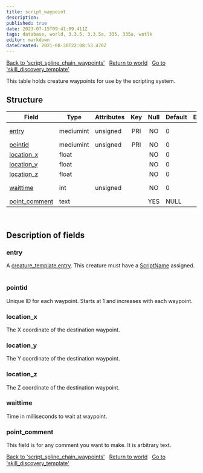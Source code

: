 ```yaml
---
title: script_waypoint
description: 
published: true
date: 2023-07-15T09:41:09.411Z
tags: database, world, 3.3.5, 3.3.5a, 335, 335a, wotlk
editor: markdown
dateCreated: 2021-08-30T22:08:53.470Z
---
```


<a href="https://trinitycore.info/en/database/335/world/script_spline_chain_waypoints" class="mt-5 v-btn v-btn--depressed v-btn--flat v-btn--outlined theme--light v-size--default darkblue--text text--lighten-3"><span class="v-btn__content"><i aria-hidden="true" class="v-icon notranslate v-icon--left mdi mdi-arrow-left theme--light"></i><span>Back to 'script_spline_chain_waypoints'</span></span></a>&nbsp;&nbsp;&nbsp;<a href="https://trinitycore.info/en/database/335/world/home" class="mt-5 v-btn v-btn--depressed v-btn--flat v-btn--outlined theme--light v-size--default darkblue--text text--lighten-3"><span class="v-btn__content"><i aria-hidden="true" class="v-icon notranslate v-icon--left mdi mdi-home-outline theme--light"></i><span>Return to world</span></span></a>&nbsp;&nbsp;&nbsp;<a href="https://trinitycore.info/en/database/335/world/skill_discovery_template" class="mt-5 v-btn v-btn--depressed v-btn--flat v-btn--outlined theme--light v-size--default darkblue--text text--lighten-3"><span class="v-btn__content"><span>Go to 'skill_discovery_template'</span><i aria-hidden="true" class="v-icon notranslate v-icon--right mdi mdi-arrow-right theme--light"></i></span></a>

This table holds creature waypoints for use by the scripting system.

## Structure

| Field | Type | Attributes | Key | Null | Default | Extra | Comment |
| --- | --- | --- | :---: | :---: | --- | --- | --- |
| [entry](#entry) | mediumint | unsigned | PRI | NO | 0 |  | creature_template entry |
| [pointid](#pointid) | mediumint | unsigned | PRI | NO | 0 |  |  |
| [location_x](#location_x) | float |  |  | NO | 0 |  |  |
| [location_y](#location_y) | float |  |  | NO | 0 |  |  |
| [location_z](#location_z) | float |  |  | NO | 0 |  |  |
| [waittime](#waittime) | int | unsigned |  | NO | 0 |  | waittime in millisecs |
| [point_comment](#point_comment) | text |  |  | YES | NULL |  |  |
&nbsp;
## Description of fields

### entry
A [creature_template.entry](../world/creature_template#entry). This creature must have a [ScriptName](../world/creature_template#scriptname) assigned.
&nbsp;

### pointid
Unique ID for each waypoint. Starts at 1 and increases with each waypoint.
&nbsp;

### location_x
The X coordinate of the destination waypoint.
&nbsp;

### location_y
The Y coordinate of the destination waypoint.
&nbsp;

### location_z
The Z coordinate of the destination waypoint.
&nbsp;

### waittime
Time in milliseconds to wait at waypoint.
&nbsp;

### point_comment
This field is for any comment you want to make. It is arbitrary text.
&nbsp;

<a href="https://trinitycore.info/en/database/335/world/script_spline_chain_waypoints" class="mt-5 v-btn v-btn--depressed v-btn--flat v-btn--outlined theme--light v-size--default darkblue--text text--lighten-3"><span class="v-btn__content"><i aria-hidden="true" class="v-icon notranslate v-icon--left mdi mdi-arrow-left theme--light"></i><span>Back to 'script_spline_chain_waypoints'</span></span></a>&nbsp;&nbsp;&nbsp;<a href="https://trinitycore.info/en/database/335/world/home" class="mt-5 v-btn v-btn--depressed v-btn--flat v-btn--outlined theme--light v-size--default darkblue--text text--lighten-3"><span class="v-btn__content"><i aria-hidden="true" class="v-icon notranslate v-icon--left mdi mdi-home-outline theme--light"></i><span>Return to world</span></span></a>&nbsp;&nbsp;&nbsp;<a href="https://trinitycore.info/en/database/335/world/skill_discovery_template" class="mt-5 v-btn v-btn--depressed v-btn--flat v-btn--outlined theme--light v-size--default darkblue--text text--lighten-3"><span class="v-btn__content"><span>Go to 'skill_discovery_template'</span><i aria-hidden="true" class="v-icon notranslate v-icon--right mdi mdi-arrow-right theme--light"></i></span></a>
